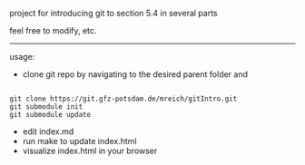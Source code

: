 project for introducing git to section 5.4 in several parts

feel free to modify, etc.

------
usage:

* clone git repo by navigating to the desired parent folder and  
<code>
git clone https://git.gfz-potsdam.de/mreich/gitIntro.git
git submodule init
git submodule update
</code>

* edit index.md
* run make to update index.html
* visualize index.html in your browser